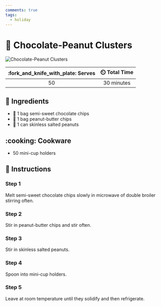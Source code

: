 ```yaml
---
comments: true
tags:
  - holiday
---
```

# :chocolate_bar: Chocolate-Peanut Clusters

![Chocolate-Peanut Clusters](../assets/images/chocolate-peanut-clusters.jpg)

| :fork_and_knife_with_plate: Serves | :timer_clock: Total Time |
|:----------------------------------:|:-----------------------: |
| 50 | 30 minutes |

## :salt: Ingredients

- :chocolate_bar: 1 bag semi-sweet chocolate chips
- :peanuts: 1 bag peanut-butter chips
- :peanuts: 1 can skinless salted peanuts

## :cooking: Cookware

- 50 mini-cup holders

## :pencil: Instructions

### Step 1

Melt semi-sweet chocolate chips slowly in microwave of double broiler stirring often.

### Step 2

Stir in peanut-butter chips and stir often.

### Step 3

Stir in skinless salted peanuts.

### Step 4

Spoon into mini-cup holders.

### Step 5

Leave at room temperature until they solidify and then refrigerate.
